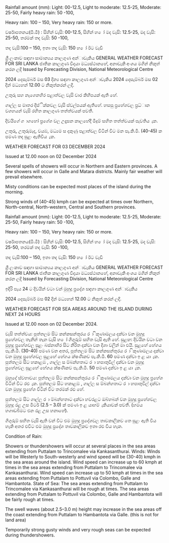 Rainfall amount (mm): Light: 00-12.5, Light to moderate: 12.5-25, Moderate: 25-50, Fairly heavy rain: 50 -100,

Heavy rain: 100 – 150, Very heavy rain: 150 or more.

වර්ෂාපතනය(මි.මී) : සිහින් වැසි: 00-12.5, සිහින් හ ෝ මද වැසි: 12.5-25, මද වැසි: 25-50, තරමක් තද වැසි: 50 -100,

තද වැසි:100 – 150, ඉතා තද වැසි: 150 හ ෝ ඊට වැඩි

ශ්‍රී ලංකාව සඳහා සාමාන්‍යය කාලගුණ අන්‍ාවැකිය GENERAL WEATHER FORECAST FOR SRI LANKA ජාතික කාලගුණ විදයා මධ්‍යස්ථානහේ, අනාවැකි අංශය මගින් නිකුත් කරන ලදි Issued by Forecasting Division, National Meteorological Centre

2024 දෙසැම්බර් මස 03 දින්‍ය සඳහා කාලගුණ අන්‍ාවැකිය 2024 දෙසැම්බර් මස 02 දින්‍ මධ්‍යහන්‍ 12.00 ට නිකුත්කරන්‍ ලදි.

උතුරු සහ නැගෙනහිර පළාත්වල වැසි වාර කිහිපයක් ඇති හේ.

ගාල්ල ස මාතර දිස්ික්කවල වැසි ස්වල්පයක් ඇතිහේ. හසසු ප්‍රහේශවල ප්‍රධ්‍ාන වශහයන් වැසි රහිත කාලගුණ තත්ත්වයක් පවතී.

දිවයිගේ ග ාගහෝ ප්‍රගේශ වල උදෑසන කාලහේදී මීදුම් සහිත තත්ත්වයක් පැවතිය ැක.

උතුරු, උතුරුමැද, වයඹ, මධ්‍යම ස දකුණු පළාත්වල විටින් විට මන පැ.කි.මී. (40-45) ක පමණ තද සුළං ඇතිවිය ැක.

WEATHER FORECAST FOR 03 DECEMBER 2024

Issued at 12.00 noon on 02 December 2024

Several spells of showers will occur in Northern and Eastern provinces. A few showers will occur in Galle and Matara districts. Mainly fair weather will prevail elsewhere.

Misty conditions can be expected most places of the island during the morning.

Strong winds of (40-45) kmph can be expected at times over Northern, North-central, North-western, Central and Southern provinces.

Rainfall amount (mm): Light: 00-12.5, Light to moderate: 12.5-25, Moderate: 25-50, Fairly heavy rain: 50 -100,

Heavy rain: 100 – 150, Very heavy rain: 150 or more.

වර්ෂාපතනය(මි.මී) : සිහින් වැසි: 00-12.5, සිහින් හ ෝ මද වැසි: 12.5-25, මද වැසි: 25-50, තරමක් තද වැසි: 50 -100,

තද වැසි:100 – 150, ඉතා තද වැසි: 150 හ ෝ ඊට වැඩි

ශ්‍රී ලංකාව සඳහා සාමාන්‍යය කාලගුණ අන්‍ාවැකිය GENERAL WEATHER FORECAST FOR SRI LANKA ජාතික කාලගුණ විදයා මධ්‍යස්ථානහේ, අනාවැකි අංශය මගින් නිකුත් කරන ලදි Issued by Forecasting Division, National Meteorological Centre

ඉදිරි පැය 24 ට දිවයින්‍ වටා වන්‍ මුහුදු ප්‍රදේශ සඳහා කාලගුණ අන්‍ාවැකිය

2024 දෙසැම්බර් මස 02 දින්‍ මධ්‍යහන්‍ 12.00 ට නිකුත් කරන්‍ ලදි.

WEATHER FORECAST FOR SEA AREAS AROUND THE ISLAND DURING NEXT 24 HOURS

Issued at 12.00 noon on 02 December 2024.

වැසි තත්ත්වය: පුත්තලම සිට කන්කසන්තුරය ර ා ිකුණාමලය දක්වා වන මුහුදු ප්‍රහේශවල තැනින් තැන වැසි හ ෝ ගිගුරුම් සහිත වැසි ඇති හේ. සුළඟ: දිවයින වටා වන මුහුදු ප්‍රහේශවල සුළං බස්නාහිර සිට නිරිත දක්වා වන දිශා වලින් මා එයි. සුළහේ හේගය පැ.කි.මී. (30-40) පමණ වන අතර, පුත්තලම සිට කන්කසන්තුරය ර ා ිකුණාමලය දක්වා වන මුහුදු ප්‍රහේශවල සුළහේ හේගය ක්ෂණිකව පැ.කි.මී. 60 පමණ දක්වා ඉ ළ යා ැක. පුත්තලම සිට හකාළඹ , ගාල්ල ස ම්බන්හතාට ර ා හපාතුවිල් දක්වා වන මුහුදු ප්‍රහේශවල සුළහේ හේගය ක්ෂණිකව පැ.කි.මී. 50 පමණ දක්වා ඉ ළ යා ැක.

මුහුදේ ස්වභාවය: පුත්තලම සිට කන්කසන්තුරය ර ා ිකුණාමලය දක්වා වන මුහුදු ප්‍රහේශ විටින් විට රළු ැක. පුත්තලම සිට හකාළඹ , ගාල්ල ස ම්බන්හතාට ර ා හපාතුවිල් දක්වා වන මුහුදු ප්‍රහේශ විටින් විට තරමක් රළු හේ.

පුත්තලම සිට ගාල්ල ර ා ම්බන්හතාට දක්වා හවරළට ඔබ්හබන් වන මුහුදු ප්‍රහේශවල මුහුදු රළ උස මීටර් (2.5 – 3.0) ක් පමණ ඉ ළ යාහම් ැකියාවක් පවතී. (හමය හගාඩබිමට එන රළ උස හනාහේ).

ගිගුරුම් සහිත වැසි ඇති වන්‍ විට එම මුහුදු ප්‍රදේශවල තාවකාලිකව තෙ සුළං ඇති විය හැකි අතර එවිට එම මුහුදු ප්‍රදේශ තාවකාලිකව ඉතා රළු විය හැක.

Condition of Rain:

Showers or thundershowers will occur at several places in the sea areas extending from Puttalam to Trincomalee via Kankasanthurai. Winds: Winds will be Westerly to South-westerly and wind speed will be (30-40) kmph in the sea areas around the island. Wind speed can increase up to 60 kmph at times in the sea areas extending from Puttalam to Trincomalee via Kankasanthurai. Wind speed can increase up to 50 kmph at times in the sea areas extending from Puttalam to Pottuvil via Colombo, Galle and Hambantota. State of Sea: The sea areas extending from Puttalam to Trincomalee via Kankasanthurai will be rough at times. The sea areas extending from Puttalam to Pottuvil via Colombo, Galle and Hambantota will be fairly rough at times.

The swell waves (about 2.5–3.0 m) height may increase in the sea areas off the coast extending from Puttalam to Hambantota via Galle. (this is not for land area)

Temporarily strong gusty winds and very rough seas can be expected during thundershowers.